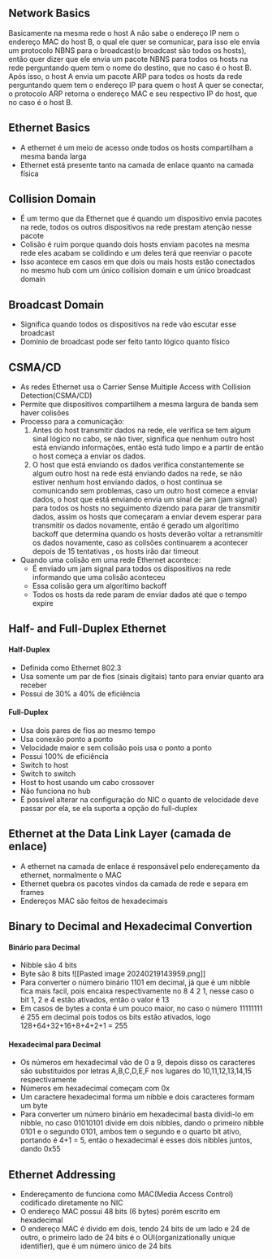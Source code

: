 ## Network Basics
Basicamente na mesma rede o host A não sabe o endereço IP nem o endereço MAC do host B, o qual ele quer se comunicar, para isso ele envia um protocolo NBNS para o broadcast(o broadcast são todos os hosts), então quer dizer que ele envia um pacote NBNS para todos os hosts na rede perguntando quem tem o nome do destino, que no caso é o host B. Após isso, o host A envia um pacote ARP para todos os hosts da rede perguntando quem tem o endereço IP para quem o host A quer se conectar, o protocolo ARP retorna o endereço MAC e seu respectivo IP do host, que no caso é o host B.
## Ethernet Basics
- A ethernet é um meio de acesso onde todos os hosts compartilham a mesma banda larga
- Ethernet está presente tanto na camada de enlace quanto na camada física
## Collision Domain
- É um termo que da Ethernet que é quando um dispositivo envia pacotes na rede, todos os outros dispositivos na rede prestam atenção nesse pacote
- Colisão é ruim porque quando dois hosts enviam pacotes na mesma rede eles acabam se colidindo e um deles terá que reenviar o pacote
- Isso acontece em casos em que dois ou mais hosts estão conectados no mesmo hub com um único collision domain e um único broadcast domain
## Broadcast Domain
- Significa quando todos os dispositivos na rede vão escutar esse broadcast
- Domínio de broadcast pode ser feito tanto lógico quanto físico
## CSMA/CD
- As redes Ethernet usa o Carrier Sense Multiple Access with Collision Detection(CSMA/CD)
- Permite que dispositivos compartilhem a mesma largura de banda sem haver colisões
- Processo para a comunicação:
	1. Antes do host transmitir dados na rede, ele verifica se tem algum sinal lógico no cabo, se não tiver, significa que nenhum outro host está enviando informações, então está tudo limpo e a partir de então o host começa a enviar os dados.
	2. O host que está enviando os dados verifica constantemente se algum outro host na rede está enviando dados na rede, se não estiver nenhum host enviando dados, o host continua se comunicando sem problemas, caso um outro host comece a enviar dados, o host que está enviando envia um sinal de jam (jam signal) para todos os hosts no seguimento dizendo para parar de transmitir dados, assim os hosts que começaram a enviar devem esperar para transmitir os dados novamente, então é gerado um algorítimo backoff que determina quando os hosts deverão voltar a retransmitir os dados novamente, caso as colisões continuarem a acontecer depois de 15 tentativas , os hosts irão dar timeout  
- Quando uma colisão em uma rede Ethernet acontece:
	- É enviado um jam signal para todos os dispositivos na rede informando que uma colisão aconteceu
	- Essa colisão gera um algorítimo backoff
	- Todos os hosts da rede param de enviar dados até que o tempo expire
## Half- and Full-Duplex Ethernet
#### Half-Duplex
- Definida como Ethernet 802.3
- Usa somente um par de fios (sinais digitais) tanto para enviar quanto ara receber
- Possui de 30% a 40% de eficiência
#### Full-Duplex
- Usa dois pares de fios ao mesmo tempo
- Usa conexão ponto a ponto
- Velocidade maior e sem colisão pois usa o ponto a ponto
- Possui 100% de eficiência
- Switch to host
- Switch to switch
- Host to host usando um cabo crossover
- Não funciona no hub
- É possível alterar na configuração do NIC o quanto de velocidade deve passar por ela, se ela suporta a opção do full-duplex
## Ethernet at the Data Link Layer (camada de enlace)
- A ethernet na camada de enlace é responsável pelo endereçamento da ethernet, normalmente o MAC
- Ethernet quebra os pacotes vindos da camada de rede e separa em frames
- Endereços MAC são feitos de hexadecimais
## Binary to Decimal and Hexadecimal Convertion
#### Binário para Decimal
- Nibble são 4 bits
- Byte são 8 bits
![[Pasted image 20240219143959.png]]
- Para converter o número binário 1101 em decimal, já que é um nibble fica mais facil, pois encaixa respectivamente no 8 4 2 1, nesse caso o bit 1, 2 e 4 estão ativados, então o valor é 13
- Em casos de bytes a conta é um pouco maior, no caso o número 11111111 é 255 em decimal pois todos os bits estão ativados, logo 128+64+32+16+8+4+2+1 = 255
#### Hexadecimal para Decimal
- Os números em hexadecimal vão de 0 a 9, depois disso os caracteres são substituídos por letras A,B,C,D,E,F nos lugares do 10,11,12,13,14,15 respectivamente
- Números em hexadecimal começam com 0x 
- Um caractere hexadecimal forma um nibble e dois caracteres formam um byte
- Para converter um número binário em hexadecimal basta dividi-lo em nibble, no caso 01010101 divide em dois nibbles, dando o primeiro nibble 0101 e o segundo 0101, ambos tem o segundo e o quarto bit ativo, portando é 4+1 = 5, então o hexadecimal é esses dois nibbles juntos, dando 0x55
## Ethernet Addressing
- Endereçamento de funciona como MAC(Media Access Control) codificado diretamente no NIC
- O endereço MAC possui 48 bits (6 bytes) porém escrito em hexadecimal
- O endereço MAC é divido em dois, tendo 24 bits de um lado e 24 de outro, o primeiro lado de 24 bits é o OUI(organizationally unique identifier), que é um número único de 24 bits
